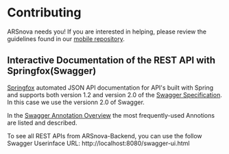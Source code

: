 # Contributing

ARSnova needs you! If you are interested in helping, please review the guidelines found in our [mobile repository][mobile-repository].

[mobile-repository]: https://github.com/thm-projects/arsnova-mobile/blob/master/CONTRIBUTING.md

## Interactive Documentation of the REST API with Springfox(Swagger)

[Springfox](http://springfox.github.io/springfox/docs/current/) automated JSON API documentation for API's built with Spring and 
supports both version 1.2 and version 2.0 of the [Swagger Specification](https://github.com/swagger-api/swagger-spec/blob/master/versions/2.0.md#swagger-restful-api-documentation-specification).
In this case we use the versionn 2.0 of Swagger. 

In the [Swagger Annotation Overview](https://github.com/swagger-api/swagger-core/wiki/Annotations) the most frequently-used Annotions are listed and described.

To see all REST APIs from ARSnova-Backend, you can use the follow Swagger Userinface URL: 
http://localhost:8080/swagger-ui.html